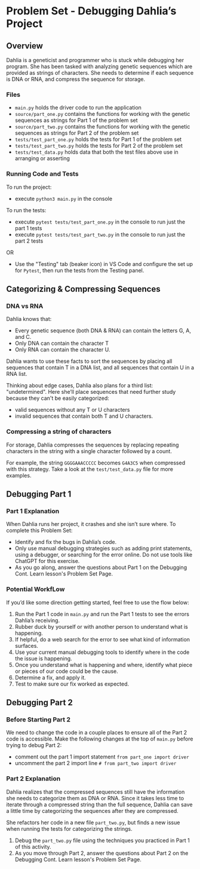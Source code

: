# Problem Set - Debugging Dahlia’s Project

## Overview 

Dahlia is a geneticist and programmer who is stuck while debugging her program. She has been tasked with analyzing genetic sequences which are provided as strings of characters. She needs to determine if each sequence is DNA or RNA, and compress the sequence for storage. 

### Files

- `main.py` holds the driver code to run the application
- `source/part_one.py` contains the functions for working with the genetic sequences as strings for Part 1 of the problem set
- `source/part_two.py` contains the functions for working with the genetic sequences as strings for Part 2 of the problem set
- `tests/test_part_one.py` holds the tests for Part 1 of the problem set
- `tests/test_part_two.py` holds the tests for Part 2 of the problem set
- `tests/test_data.py` holds data that both the test files above use in arranging or asserting

### Running Code and Tests

To run the project: 
- execute `python3 main.py` in the console

To run the tests: 
- execute `pytest tests/test_part_one.py` in the console to run just the part 1 tests
- execute `pytest tests/test_part_two.py` in the console to run just the part 2 tests

OR
- Use the "Testing" tab (beaker icon) in VS Code and configure the set up for `Pytest`, then run the tests from the Testing panel.

## Categorizing & Compressing Sequences

### DNA vs RNA

Dahlia knows that:
- Every genetic sequence (both DNA & RNA) can contain the letters G, A, and C. 
- Only DNA can contain the character T 
- Only RNA can contain the character U.

Dahlia wants to use these facts to sort the sequences by placing all sequences that contain T in a DNA list, and all sequences that contain U in a RNA list. 

Thinking about edge cases, Dahlia also plans for a third list: "undetermined". Here she’ll place sequences that need further study because they can't be easily categorized: 
- valid sequences without any T or U characters
- invalid sequences that contain both T and U characters. 

### Compressing a string of characters

For storage, Dahlia compresses the sequences by replacing repeating characters in the string with a single character followed by a count. 

For example, the string `GGGGAAACCCCC` becomes `G4A3C5` when compressed with this strategy. Take a look at the `test/test_data.py` file for more examples.

## Debugging Part 1

### Part 1 Explanation

When Dahlia runs her project, it crashes and she isn’t sure where. To complete this Problem Set:
- Identify and fix the bugs in Dahlia’s code.
- Only use manual debugging strategies such as adding print statements, using a debugger, or searching for the error online. Do not use tools like ChatGPT for this exercise.
- As you go along, answer the questions about Part 1 on the Debugging Cont. Learn lesson's Problem Set Page.

### Potential WorkfLow

If you’d like some direction getting started, feel free to use the flow below:
1. Run the Part 1 code in `main.py` and run the Part 1 tests to see the errors Dahlia’s receiving.
2. Rubber duck by yourself or with another person to understand what is happening.
3. If helpful, do a web search for the error to see what kind of information surfaces. 
4. Use your current manual debugging tools to identify where in the code the issue is happening.
5. Once you understand what is happening and where, identify what piece or pieces of our code could be the cause.
6. Determine a fix, and apply it.
7. Test to make sure our fix worked as expected.

## Debugging Part 2

### Before Starting Part 2

We need to change the code in a couple places to ensure all of the Part 2 code is accessible. Make the following changes at the top of `main.py` before trying to debug Part 2:
   - comment out the part 1 import statement `from part_one import driver`
   - uncomment the part 2 import line `# from part_two import driver`

### Part 2 Explanation

Dahlia realizes that the compressed sequences still have the information she needs to categorize them as DNA or RNA. Since it takes less time to iterate through a compressed string than the full sequence, Dahlia can save a little time by categorizing the sequences after they are compressed. 

She refactors her code in a new file `part_two.py`, but finds a new issue when running the tests for categorizing the strings. 
1. Debug the `part_two.py` file using the techniques you practiced in Part 1 of this activity. 
2. As you move through Part 2, answer the questions about Part 2 on the Debugging Cont. Learn lesson's Problem Set Page. 